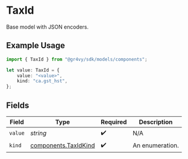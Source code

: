 # TaxId

Base model with JSON encoders.

## Example Usage

```typescript
import { TaxId } from "@gr4vy/sdk/models/components";

let value: TaxId = {
    value: "<value>",
    kind: "ca.gst_hst",
};
```

## Fields

| Field                                                        | Type                                                         | Required                                                     | Description                                                  |
| ------------------------------------------------------------ | ------------------------------------------------------------ | ------------------------------------------------------------ | ------------------------------------------------------------ |
| `value`                                                      | *string*                                                     | :heavy_check_mark:                                           | N/A                                                          |
| `kind`                                                       | [components.TaxIdKind](../../models/components/taxidkind.md) | :heavy_check_mark:                                           | An enumeration.                                              |